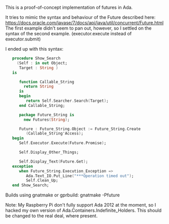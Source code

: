 This is a proof-of-concept implementation of futures in Ada.

It tries to mimic the syntax and behaviour of the Future described here:
https://docs.oracle.com/javase/7/docs/api/java/util/concurrent/Future.html
The first example didn't seem to pan out, however, so I settled on the
syntax of the second example. (executor.execute instead of executor.submit)

I ended up with this syntax:
```ada
   procedure Show_Search
     (Self : in out Object;
      Target : String )
   is

      function Callable_String
        return String
      is
      begin
         return Self.Searcher.Search(Target);
      end Callable_String;

      package Future_String is
        new Futures(String);

      Future : Future_String.Object := Future_String.Create
         (Callable_String'Access);
   begin
      Self.Executor.Execute(Future.Promise);

      Self.Display_Other_Things;

      Self.Display_Text(Future.Get);
   exception
      when Future_String.Execution_Exception =>
         Ada.Text_IO.Put_Line("***Operation timed out");
         Self.Clean_Up;
   end Show_Search;
```

Builds using gnatmake or gprbuild:
gnatmake -Pfuture

Note: My Raspberry Pi don't fully support Ada 2012 at the moment,
so I hacked my own version of Ada.Containers.Indefinite_Holders.
This should be changed to the real deal, where present.
